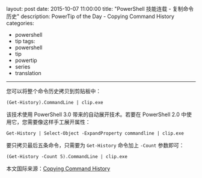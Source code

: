 ﻿layout: post
date: 2015-10-07 11:00:00
title: "PowerShell 技能连载 - 复制命令历史"
description: PowerTip of the Day - Copying Command History
categories:
- powershell
- tip
tags:
- powershell
- tip
- powertip
- series
- translation
---
您可以将整个命令历史拷贝到剪贴板中：

    (Get-History).CommandLine | clip.exe

该技术使用 PowerShell 3.0 带来的自动展开技术。若要在 PowerShell 2.0 中使用它，您需要像这样手工展开属性：

    Get-History | Select-Object -ExpandProperty commandline | clip.exe

要只拷贝最后五条命令，只需要为 `Get-History` 命令加上 `-Count` 参数即可：

    (Get-History -Count 5).CommandLine | clip.exe

<!--more-->
本文国际来源：[Copying Command History](http://community.idera.com/powershell/powertips/b/tips/posts/copying-command-history-0)
